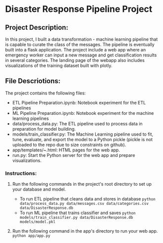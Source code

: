 # Disaster Response Pipeline Project

## Project Description: 

In this project, I built a data transformation - machine learning pipeline that is capable to curate the class of the messages. The pipeline is eventually built into a flask application. The project include a web app where an emergency worker can input a new message and get classification results in several categories. The landing page of the webapp also includes visualizations of the training dataset built with plotly.

## File Descriotions: 

The project contains the following files: 
* ETL Pipeline Preparation.ipynb: Notebook experiment for the ETL pipelines
* ML Pipeline Preparation.ipynb: Notebook experiment for the machine learning pipelines
* data/process_data.py: The ETL pipeline used to process data in preparation for model building.
* models/train_classifier.py: The Machine Learning pipeline used to fit, tune, evaluate, and export the model to a Python pickle (pickle is not uploaded to the repo due to size constraints on github).
* app/templates/~.html: HTML pages for the web app.
* run.py: Start the Python server for the web app and prepare visualizations.

### Instructions:
1. Run the following commands in the project's root directory to set up your database and model.

    - To run ETL pipeline that cleans data and stores in database
        `python data/process_data.py data/messages.csv data/categories.csv data/DisasterResponse.db`
    - To run ML pipeline that trains classifier and saves
        `python models/train_classifier.py data/DisasterResponse.db models/model.pkl`

2. Run the following command in the app's directory to run your web app.
    `python app/app.py`
